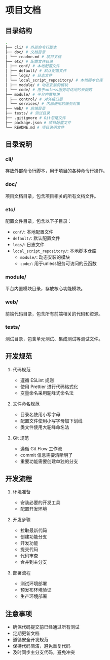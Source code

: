 # 项目文档

## 目录结构
```bash
.
├── cli/ # 外部命令行脚本
├── doc/ # 文档目录
│ └── readme.md # 项目文档
├── etc/ # 配置文件目录
│ ├── conf/ # 本地配置文件
│ ├── default/ # 默认配置文件
│ ├── logs/ # 日志文件
│ └── local_script_repository/ # 本地脚本仓库
│ ├── module/ # 动态安装的模块
│ └── code/ # 用于unless服务可访问的云函数
├── module/ # 平台内置模块
│ ├── control/ # 对外接口层
│ └── services/ # 内部使用的服务对象
├── web/ # 前端目录
├── tests/ # 测试目录
├── .gitignore # Git忽略文件
├── package.json # 项目配置文件
└── README.md # 项目说明文件

```
## 目录说明

### cli/
存放外部命令行脚本，用于项目的各种命令行操作。

### doc/
项目文档目录，包含项目相关的所有文档文件。

### etc/
配置文件目录，包含以下子目录：
- `conf/`: 本地配置文件
- `default/`: 默认配置文件
- `logs/`: 日志文件
- `local_script_repository/`: 本地脚本仓库
  - `module/`: 动态安装的模块
  - `code/`: 用于unless服务可访问的云函数

### module/
平台内置模块目录，存放核心功能模块。

### web/
前端代码目录，包含所有前端相关的代码和资源。

### tests/
测试目录，包含单元测试、集成测试等测试文件。

## 开发规范

1. 代码规范
   - 遵循 ESLint 规则
   - 使用 Prettier 进行代码格式化
   - 变量命名采用驼峰式命名法

2. 文件命名规范
   - 目录名使用小写字母
   - 配置文件使用小写字母加下划线
   - 类文件使用大驼峰命名法

3. Git 规范
   - 遵循 Git Flow 工作流
   - commit 信息需要清晰明了
   - 重要功能需要创建单独的分支

## 开发流程

1. 环境准备
   - 安装必要的开发工具
   - 配置开发环境

2. 开发步骤
   - 拉取最新代码
   - 创建功能分支
   - 开发功能
   - 提交代码
   - 代码审查
   - 合并到主分支

3. 部署流程
   - 测试环境部署
   - 预发布环境验证
   - 生产环境部署

## 注意事项

- 确保代码提交前已经通过所有测试
- 定期更新文档
- 遵循安全开发规范
- 保持代码简洁，避免重复代码
- 及时同步主分支代码，避免冲突